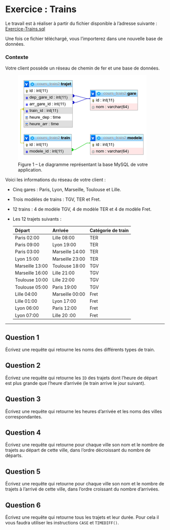 # Exercice : Trains

Le travail est à réaliser à partir du fichier disponible à l’adresse suivante :
[Exercice-Trains.sql](Exercice-Trains.sql)

Une fois ce fichier téléchargé, vous l’importerez dans une nouvelle base de données.

### Contexte

Votre client possède un réseau de chemin de fer et une base de données.

<figure>
  <img src="../images/Exercice-Trains.png" alt="Figure 1 – Le diagramme représentant la base MySQL de votre application." />
  <figcaption>Figure 1 – Le diagramme représentant la base MySQL de votre application.</figcaption>
</figure>

Voici les informations du réseau de votre client :

- Cinq gares : Paris, Lyon, Marseille, Toulouse et Lille.
- Trois modèles de trains : TGV, TER et Fret.
- 12 trains : 4 de modèle TGV, 4 de modèle TER et 4 de modèle Fret.
- Les 12 trajets suivants :

  | Départ          | Arrivée         | Catégorie de train |
  | --------------- | --------------- | ------------------ |
  | Paris 02:00     | Lille 08:00     | TER                |
  | Paris 09:00     | Lyon 19:00      | TER                |
  | Paris 03:00     | Marseille 14:00 | TER                |
  | Lyon 15:00      | Marseille 23:00 | TER                |
  | Marseille 13:00 | Toulouse 18:00  | TGV                |
  | Marseille 16:00 | Lille 21:00     | TGV                |
  | Toulouse 10:00  | Lille 22:00     | TGV                |
  | Toulouse 05:00  | Paris 19:00     | TGV                |
  | Lille 04:00     | Marseille 00:00 | Fret               |
  | Lille 01:00     | Lyon 17:00      | Fret               |
  | Lyon 06:00      | Paris 12:00     | Fret               |
  | Lyon 07:00      | Lille 20 :00    | Fret               |

---

## Question 1

Écrivez une requête qui retourne les noms des différents types de train.

## Question 2

Écrivez une requête qui retourne les `ID` des trajets dont l’heure de départ est plus grande que l’heure d’arrivée (le train arrive le jour suivant).

## Question 3

Écrivez une requête qui retourne les heures d’arrivée et les noms des villes correspondantes.

## Question 4

Écrivez une requête qui retourne pour chaque ville son nom et le nombre de trajets au départ de cette ville, dans l’ordre décroissant du nombre de départs.

## Question 5

Écrivez une requête qui retourne pour chaque ville son nom et le nombre de trajets à l’arrivé de cette ville, dans l’ordre croissant du nombre d’arrivées.

## Question 6

Écrivez une requête qui retourne tous les trajets et leur durée. Pour cela il vous faudra utiliser les instructions `CASE` et `TIMEDIFF()`.

<!--
## Question 6 (Bonus)

Écrivez une requête qui retourne l’ID du trajet en TGV le plus rapide.


Info : il vous faudra utiliser la fonction `MIN()`, la fonction `TIMEDIFF()` et un `SELECT` imbriqué.

SELECT
	id_trajet,
	CASE
    	WHEN `heure_arrivee` > `heure_depart` THEN
        	timediff(`heure_arrivee`,`heure_depart`)
        ELSE
        	timediff(`heure_depart`, `heure_arrivee`)
    END
        AS delay

FROM
	trajet
    JOIN train ON (trajet.id_train = train.id_train)
    JOIN modele ON (modele.id_modele = train.id_modele)
WHERE modele.nom = 'TGV'
ORDER BY delay ASC
-->
